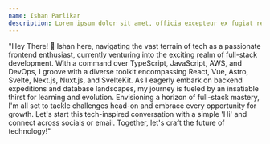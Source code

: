 ```yaml
---
name: Ishan Parlikar
description: Lorem ipsum dolor sit amet, officia excepteur ex fugiat reprehenderit enim labore culpa sint ad nisi Lorem pariatur mollit ex esse exercitation amet. Nisi anim cupidatat excepteur officia. Reprehenderit nostrud nostrud ipsum Lorem est aliquip amet voluptate voluptate dolor minim nulla est proident. Nostrud officia pariatur ut officia. Sit irure elit esse ea nulla sunt ex occaecat reprehenderit commodo officia dolor Lorem duis laboris cupidatat officia voluptate. Culpa proident adipisicing id nulla nisi laboris ex in Lorem sunt duis officia eiusmod. Aliqua reprehenderit commodo ex non excepteur duis sunt velit enim. Voluptate laboris sint cupidatat ullamco ut ea consectetur et est culpa et culpa duis.
---
```


"Hey There! 🌟 Ishan here, navigating the vast terrain of tech as a passionate frontend enthusiast, currently venturing into the exciting realm of full-stack development. With a command over TypeScript, JavaScript, AWS, and DevOps, I groove with a diverse toolkit encompassing React, Vue, Astro, Svelte, Next.js, Nuxt.js, and SvelteKit. As I eagerly embark on backend expeditions and database landscapes, my journey is fueled by an insatiable thirst for learning and evolution. Envisioning a horizon of full-stack mastery, I'm all set to tackle challenges head-on and embrace every opportunity for growth. Let's start this tech-inspired conversation with a simple 'Hi' and connect across socials or email. Together, let's craft the future of technology!"

